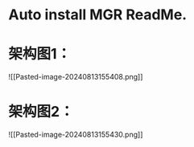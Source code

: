 # Auto install MGR ReadMe.


# 架构图1：

![[Pasted-image-20240813155408.png]]

# 架构图2：

![[Pasted-image-20240813155430.png]]
